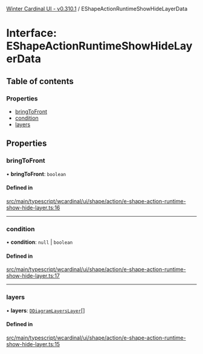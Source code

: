 [Winter Cardinal UI - v0.310.1](../index.md) / EShapeActionRuntimeShowHideLayerData

# Interface: EShapeActionRuntimeShowHideLayerData

## Table of contents

### Properties

- [bringToFront](EShapeActionRuntimeShowHideLayerData.md#bringtofront)
- [condition](EShapeActionRuntimeShowHideLayerData.md#condition)
- [layers](EShapeActionRuntimeShowHideLayerData.md#layers)

## Properties

### bringToFront

• **bringToFront**: `boolean`

#### Defined in

[src/main/typescript/wcardinal/ui/shape/action/e-shape-action-runtime-show-hide-layer.ts:16](https://github.com/winter-cardinal/winter-cardinal-ui/blob/v0.310.1/src/main/typescript/wcardinal/ui/shape/action/e-shape-action-runtime-show-hide-layer.ts#L16)

___

### condition

• **condition**: ``null`` \| `boolean`

#### Defined in

[src/main/typescript/wcardinal/ui/shape/action/e-shape-action-runtime-show-hide-layer.ts:17](https://github.com/winter-cardinal/winter-cardinal-ui/blob/v0.310.1/src/main/typescript/wcardinal/ui/shape/action/e-shape-action-runtime-show-hide-layer.ts#L17)

___

### layers

• **layers**: [`DDiagramLayersLayer`](../index.md#ddiagramlayerslayer)[]

#### Defined in

[src/main/typescript/wcardinal/ui/shape/action/e-shape-action-runtime-show-hide-layer.ts:15](https://github.com/winter-cardinal/winter-cardinal-ui/blob/v0.310.1/src/main/typescript/wcardinal/ui/shape/action/e-shape-action-runtime-show-hide-layer.ts#L15)

